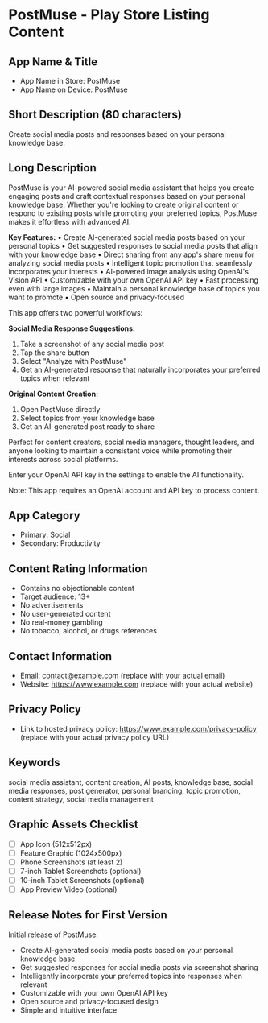 # PostMuse - Play Store Listing Content

## App Name & Title
- App Name in Store: PostMuse
- App Name on Device: PostMuse

## Short Description (80 characters)
Create social media posts and responses based on your personal knowledge base.

## Long Description
PostMuse is your AI-powered social media assistant that helps you create engaging posts and craft contextual responses based on your personal knowledge base. Whether you're looking to create original content or respond to existing posts while promoting your preferred topics, PostMuse makes it effortless with advanced AI.

**Key Features:**
• Create AI-generated social media posts based on your personal topics
• Get suggested responses to social media posts that align with your knowledge base
• Direct sharing from any app's share menu for analyzing social media posts
• Intelligent topic promotion that seamlessly incorporates your interests
• AI-powered image analysis using OpenAI's Vision API
• Customizable with your own OpenAI API key
• Fast processing even with large images
• Maintain a personal knowledge base of topics you want to promote
• Open source and privacy-focused

This app offers two powerful workflows:

**Social Media Response Suggestions:**
1. Take a screenshot of any social media post
2. Tap the share button
3. Select "Analyze with PostMuse"
4. Get an AI-generated response that naturally incorporates your preferred topics when relevant

**Original Content Creation:**
1. Open PostMuse directly
2. Select topics from your knowledge base
3. Get an AI-generated post ready to share

Perfect for content creators, social media managers, thought leaders, and anyone looking to maintain a consistent voice while promoting their interests across social platforms.

Enter your OpenAI API key in the settings to enable the AI functionality.

Note: This app requires an OpenAI account and API key to process content.

## App Category
- Primary: Social
- Secondary: Productivity

## Content Rating Information
- Contains no objectionable content
- Target audience: 13+
- No advertisements
- No user-generated content
- No real-money gambling
- No tobacco, alcohol, or drugs references

## Contact Information
- Email: contact@example.com (replace with your actual email)
- Website: https://www.example.com (replace with your actual website)

## Privacy Policy
- Link to hosted privacy policy: https://www.example.com/privacy-policy (replace with your actual privacy policy URL)

## Keywords
social media assistant, content creation, AI posts, knowledge base, social media responses, post generator, personal branding, topic promotion, content strategy, social media management

## Graphic Assets Checklist
- [ ] App Icon (512x512px)
- [ ] Feature Graphic (1024x500px)
- [ ] Phone Screenshots (at least 2)
- [ ] 7-inch Tablet Screenshots (optional)
- [ ] 10-inch Tablet Screenshots (optional)
- [ ] App Preview Video (optional)

## Release Notes for First Version
Initial release of PostMuse:
- Create AI-generated social media posts based on your personal knowledge base
- Get suggested responses for social media posts via screenshot sharing
- Intelligently incorporate your preferred topics into responses when relevant
- Customizable with your own OpenAI API key
- Open source and privacy-focused design
- Simple and intuitive interface
